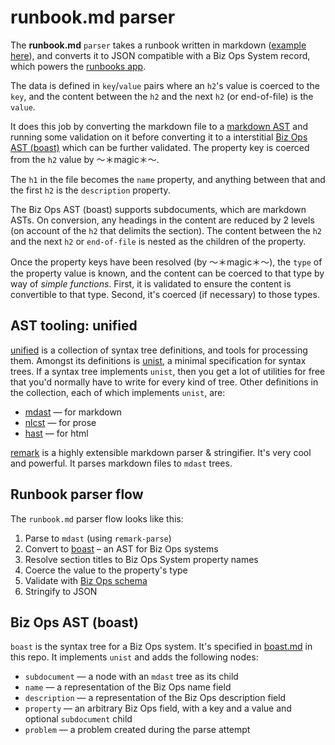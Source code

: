 # runbook.md parser

The **runbook.md** `parser` takes a runbook written in markdown
([example here](./example-runbook.md)), and converts it to JSON compatible with a Biz
Ops System record, which powers the [runbooks app](https://runbooks.in.ft.com).

The data is defined in `key`/`value` pairs where an `h2`'s value is coerced to
the `key`, and the content between the `h2` and the next `h2` (or end-of-file)
is the `value`.

It does this job by converting the markdown file to a
[markdown AST](https://github.com/syntax-tree/mdast/blob/master/readme.md) and
running some validation on it before converting it to a interstitial
[Biz Ops AST (boast)](./boast.md) which can be further validated.
The property key is coerced from the `h2` value by ～＊magic＊～.

The `h1` in the file becomes the `name` property, and anything between that and
the first `h2` is the `description` property.

The Biz Ops AST (boast) supports subdocuments, which are markdown ASTs. On conversion,
any headings in the content are reduced by 2 levels (on account of the `h2` that
delimits the section). The content between the `h2` and the next `h2` or
`end-of-file` is nested as the children of the property.

Once the property keys have been resolved (by ～＊magic＊～), the `type` of the
property value is known, and the content can be coerced to that type by way of
_simple functions_. First, it is validated to ensure the content is convertible
to that type. Second, it's coerced (if necessary) to those types.

## AST tooling: unified

[unified](https://unified.js.org) is a collection of syntax tree definitions,
and tools for processing them. Amongst its definitions is
[unist](https://github.com/syntax-tree/unist), a minimal specification for
syntax trees. If a syntax tree implements `unist`, then you get a lot of
utilities for free that you'd normally have to write for every kind of tree.
Other definitions in the collection, each of which implements `unist`, are:

-   [mdast](https://github.com/syntax-tree/mdast) — for markdown
-   [nlcst](https://github.com/syntax-tree/nlcst) — for prose
-   [hast](https://github.com/syntax-tree/hast) — for html

[remark](https://github.com/remarkjs/remark) is a highly extensible markdown
parser & stringifier. It's very cool and powerful. It parses markdown files to
`mdast` trees.

## Runbook parser flow

The `runbook.md` parser flow looks like this:

1. Parse to `mdast` (using `remark-parse`)
2. Convert to [boast](./boast.md) – an AST for Biz Ops systems
3. Resolve section titles to Biz Ops System property names
4. Coerce the value to the property's type
5. Validate with
   [Biz Ops schema](https://github.com/financial-times/biz-ops-schema)
6. Stringify to JSON

## Biz Ops AST (boast)

`boast` is the syntax tree for a Biz Ops system. It's specified in
[boast.md](./boast.md) in this repo. It implements `unist` and adds the
following nodes:

-   `subdocument` — a node with an `mdast` tree as its child
-   `name` — a representation of the Biz Ops name field
-   `description` — a representation of the Biz Ops description field
-   `property` — an arbitrary Biz Ops field, with a key and a value and optional
    `subdocument` child
-   `problem` — a problem created during the parse attempt
